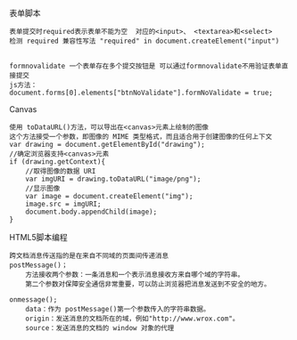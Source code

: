 表单脚本

    表单提交时required表示表单不能为空  对应的<input>、 <textarea>和<select>
    检测 required 兼容性写法 "required" in document.createElement("input")
    
    
    formnovalidate 一个表单存在多个提交按钮是 可以通过formnovalidate不用验证表单直接提交
    js方法：
    document.forms[0].elements["btnNoValidate"].formNoValidate = true;
    
    
Canvas    

    使用 toDataURL()方法，可以导出在<canvas>元素上绘制的图像
    这个方法接受一个参数，即图像的 MIME 类型格式，而且适合用于创建图像的任何上下文
    var drawing = document.getElementById("drawing");
    //确定浏览器支持<canvas>元素
    if (drawing.getContext){
        //取得图像的数据 URI
        var imgURI = drawing.toDataURL("image/png");
        //显示图像
        var image = document.createElement("img");
        image.src = imgURI;
        document.body.appendChild(image);
    }
    
HTML5脚本编程    
    
    跨文档消息传送指的是在来自不同域的页面间传递消息
    postMessage()；
        方法接收两个参数：一条消息和一个表示消息接收方来自哪个域的字符串。
        第二个参数对保障安全通信非常重要，可以防止浏览器把消息发送到不安全的地方。
    
    onmessage();
        data：作为 postMessage()第一个参数传入的字符串数据。
        origin：发送消息的文档所在的域，例如"http://www.wrox.com"。
        source：发送消息的文档的 window 对象的代理
    